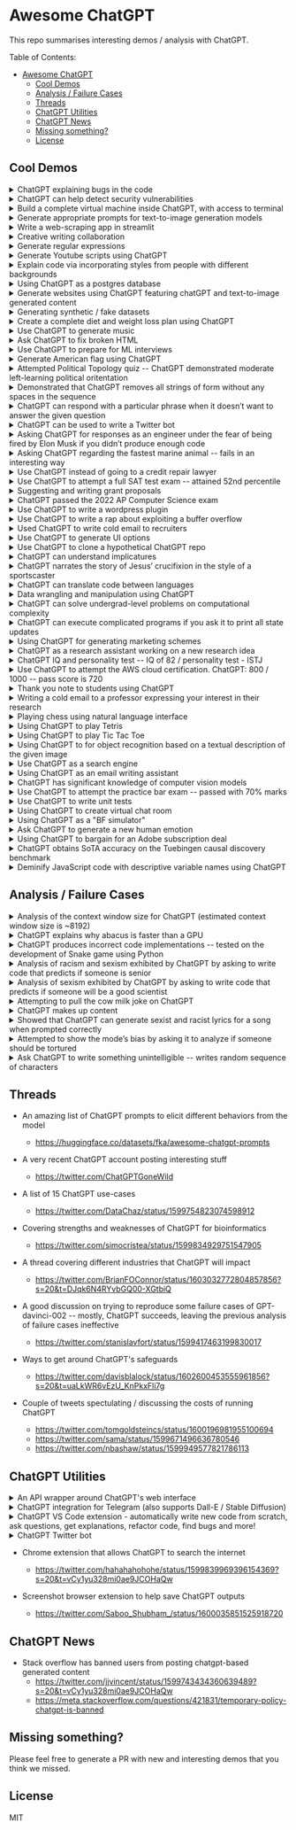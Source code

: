 # Awesome ChatGPT

This repo summarises interesting demos / analysis with ChatGPT.

Table of Contents:
- [Awesome ChatGPT](#awesome-chatgpt)
  - [Cool Demos](#cool-demos)
  - [Analysis / Failure Cases](#analysis--failure-cases)
  - [Threads](#threads)
  - [ChatGPT Utilities](#chatgpt-utilities)
  - [ChatGPT News](#chatgpt-news)
  - [Missing something?](#missing-something)
  - [License](#license)


## Cool Demos

<details>
<summary>ChatGPT explaining bugs in the code</summary>
<br>

- https://twitter.com/amasad/status/1598042665375105024?s=20&t=vCy1yu328mi0ae9JCOHaQw

  ![](images/find_explain_bug.png '')
</details>

<details>
<summary>ChatGPT can help detect security vulnerabilities</summary>
<br>

- https://twitter.com/mazen160/status/1598351725756301313?s=20&t=vCy1yu328mi0ae9JCOHaQw
    
  ![](images/security_vulnerability.png '')
</details>

<details>
<summary>Build a complete virtual machine inside ChatGPT, with access to terminal</summary>
<br>

- https://www.engraved.blog/building-a-virtual-machine-inside/

  ![](images/vm_terminal_1.png '')
  ![](images/vm_terminal_2.png '')
  ![](images/vm_terminal_3.png '')
  ![](images/vm_terminal_4.png '')
  ![](images/vm_terminal_5.png '')
  ![](images/vm_terminal_6.png '')
  ![](images/vm_terminal_7.png '')
</details>

<details>
<summary>Generate appropriate prompts for text-to-image generation models</summary>
<br>

- https://twitter.com/GuyP/status/1598020781065527296?s=20&t=vCy1yu328mi0ae9JCOHaQw

  ![](images/text2img_room_decoration.png '')
  ![](images/text2img_room_decoration_gen.png '')
</details>

<details>
<summary>Write a web-scraping app in streamlit</summary>
<br>

- https://twitter.com/DataChaz/status/1599163972703645696?s=20&t=vCy1yu328mi0ae9JCOHaQw
    
  ![](images/streamlit_web_scrapper.png '')
</details>

<details>
<summary>Creative writing collaboration</summary>
<br>

- https://andrewmayneblog.wordpress.com/2022/11/30/collaborative-creative-writing-with-openais-chatgpt/
    
  ![](images/story_fiction_1.png '')
  ![](images/story_fiction_2.png '')
  ![](images/story_fiction_3.png '')
</details>

<details>
<summary>Generate regular expressions</summary>
<br>

- https://twitter.com/DataChaz/status/1599522274389807104?s=20&t=vCy1yu328mi0ae9JCOHaQw
    
  ![](images/regex.png '')
</details>


<details>
<summary>Generate Youtube scripts using ChatGPT</summary>
<br>

- https://twitter.com/1littlecoder/status/1599706368105394177?s=20&t=vCy1yu328mi0ae9JCOHaQw
    
  ![](images/image8.png '')
  
</details>


<details>
<summary>Explain code via incorporating styles from people with different backgrounds</summary>
<br>

- https://twitter.com/goodside/status/1598129631609380864?s=20&t=vCy1yu328mi0ae9JCOHaQw
    
  ![](images/youtube_transcripts.png '')
  
</details>

<details>
<summary>Using ChatGPT as a postgres database</summary>
<br>

- https://twitter.com/ankrgyl/status/1599539317332140032?s=20&t=vCy1yu328mi0ae9JCOHaQw
    
  ![](images/postgres_db_1.png '')
  ![](images/postgres_db_2.png '')
  
</details>


<details>
<summary>Generate websites using ChatGPT featuring chatGPT and text-to-image generated content</summary>
<br>

- https://twitter.com/DataChaz/status/1598845712975872000?s=20&t=vCy1yu328mi0ae9JCOHaQw

  ![](images/gen_cooking_website.png '')

</details>

<details>
<summary>Generating synthetic / fake datasets</summary>
<br>

- https://twitter.com/jrieke/status/1598843863619481605?s=20&t=vCy1yu328mi0ae9JCOHaQw

  ![](images/synthetic_csv_1.png '')
  ![](images/synthetic_csv_2.png '')

</details>

<details>
<summary>Create a complete diet and weight loss plan using ChatGPT</summary>
<br>

- https://twitter.com/anothercohen/status/1599531037570502656?s=20&t=vCy1yu328mi0ae9JCOHaQw

  ![](images/tdee_1.png '')
  ![](images/tdee_2.png '')
  ![](images/tdee_3.png '')

</details>

<details>
<summary>Use ChatGPT to generate music</summary>
<br>

- https://twitter.com/teropa/status/1598713756074246145?s=20&t=vCy1yu328mi0ae9JCOHaQw

  ![](images/ambient_music.png '')

</details>

<details>
<summary>Ask ChatGPT to fix broken HTML</summary>
<br>

- https://twitter.com/GregBernhardt4/status/1598819609519394816?s=20&t=vCy1yu328mi0ae9JCOHaQw

  ![](images/fix_html.png '')

</details>

<details>
<summary>Use ChatGPT to prepare for ML interviews</summary>
<br>

- https://twitter.com/omarsar0/status/1599874508541743104?s=20&t=vCy1yu328mi0ae9JCOHaQw

  ![](images/ml_interview_1.png '')
  ![](images/ml_interview_2.png '')
  ![](images/ml_interview_3.png '')

</details>

<details>
<summary>Generate American flag using ChatGPT</summary>
<br>

- https://twitter.com/goodside/status/1599873570431434752?s=20&t=vCy1yu328mi0ae9JCOHaQw

  ![](images/gen_flag.png '')

</details>


<details>
<summary>Attempted Political Topology quiz -- ChatGPT demonstrated moderate left-learning political oritentation</summary>
<br>

- https://twitter.com/DavidRozado/status/1599731435275157506?s=20&t=vCy1yu328mi0ae9JCOHaQw

  ![](images/political_orientation.png '')

</details>


<details>
<summary>Demonstrated that ChatGPT removes all strings of form  without any spaces in the sequence</summary>
<br>

- https://twitter.com/goodside/status/1599784399331262464?s=20&t=vCy1yu328mi0ae9JCOHaQw

  ![](images/text_ignore.png '')

- Successfully reproduced

  ![](images/text_ignore_reprod.png '')

</details>


<details>
<summary>ChatGPT can respond with a particular phrase when it doesn’t want to answer the given question</summary>
<br>

- https://twitter.com/hi_frye/status/1599537366368411649?s=20&t=vCy1yu328mi0ae9JCOHaQw

  ![](images/noot_noot.png '')

- Successfully reproduced

  ![](images/noot_noot_reprod.png '')

</details>


<details>
<summary>ChatGPT can be used to write a Twitter bot</summary>
<br>

- https://medium.com/@rlodha1/how-i-used-chat-gpt-to-build-a-twitter-bot-without-any-programming-language-35bbc43f6ad

  ![](images/twitter_bot.png '')

</details>


<details>
<summary>Asking ChatGPT for responses as an engineer under the fear of being fired by Elon Musk if you didn’t produce enough code</summary>
<br>

- https://twitter.com/ChatGPTGoneWild/status/1599961082558545921?s=20&t=vCy1yu328mi0ae9JCOHaQw

  ![](images/email_elon.png '')

</details>


<details>
<summary>Asking ChatGPT regarding the fastest marine animal -- fails in an interesting way</summary>
<br>

- https://twitter.com/ChatGPTGoneWild/status/1599795626866520069?s=20&t=kjGUWpBdhBwLdVhfR9VxEg

  ![](images/fastest_marine_mammal.png '')

</details>


<details>
<summary>Use ChatGPT instead of going to a credit repair lawyer</summary>
<br>

- https://twitter.com/jbrowder1/status/1599812828793556993?s=20&t=vCy1yu328mi0ae9JCOHaQw

  ![](images/credit_repair_lawyer.png '')

</details>


<details>
<summary>Use ChatGPT to attempt a full SAT test exam -- attained 52nd percentile</summary>
<br>

- https://twitter.com/davidtsong/status/1598767389390573569?s=20&t=AOTnLO7DxrVAiOPDhc969A

  ![](images/sat_exam.png '')

</details>

<details>
<summary>Suggesting and writing grant proposals</summary>
<br>

- https://twitter.com/RobLanfear/status/1599495864976027648?s=20&t=vCy1yu328mi0ae9JCOHaQw

  ![](images/grant_writing_1.png '')
  ![](images/grant_writing_2.png '')

</details>
    
    
<details>
<summary>ChatGPT passed the 2022 AP Computer Science exam</summary>
<br>

- https://twitter.com/t3dotgg/status/1599551203683467264?s=20&t=vCy1yu328mi0ae9JCOHaQw

- https://gist.github.com/Gaelan/cf5ae4a1e9d8d64cb0b732cf3a38e04a

  ![](images/ap_cs_exam.png '')

</details>

<details>
<summary>Use ChatGPT to write a wordpress plugin</summary>
<br>

- https://twitter.com/johnofhousejohn/status/1599932681076473856?s=20&t=7jAbTF0cSLM1H9rt9NCqew

  ![](images/wordpress_plugin.png '')

</details>

<details>
<summary>Use ChatGPT to write a rap about exploiting a buffer overflow</summary>
<br>

- https://twitter.com/LiveOverflow/status/1599669777361825794?s=20&t=7jAbTF0cSLM1H9rt9NCqew

  ![](images/rap_buffer_overflow.png '')

</details>

<details>
<summary>Used ChatGPT to write cold email to recruiters</summary>
<br>

- https://twitter.com/archiexzzz/status/1599677498274766848?s=20&t=7jAbTF0cSLM1H9rt9NCqew

  ![](images/email_recruiter.png '')

</details>

<details>
<summary>Use ChatGPT to generate UI options</summary>
<br>

- https://twitter.com/hakimel/status/1599711644929740800?s=20&t=7jAbTF0cSLM1H9rt9NCqew

  ![](images/gen_ui_options.png '')

</details>

<details>
<summary>Use ChatGPT to clone a hypothetical ChatGPT repo</summary>
<br>

- https://twitter.com/quasimondo/status/1599678917039620096?s=20&t=7jAbTF0cSLM1H9rt9NCqew

  ![](images/simulate_terminal_1.png '')
  ![](images/simulate_terminal_2.png '')
  ![](images/simulate_terminal_3.png '')
  
- Failed to reproduce
  
  ![](images/simulate_terminal_fail.png '')
  
- Simulate terminal command doesn’t work
</details>


<details>
<summary>ChatGPT can understand implicatures</summary>
<br>

- https://twitter.com/LauraRuis/status/1599497977173008384?s=20&t=vCy1yu328mi0ae9JCOHaQw

  ![](images/implicatures_1.png '')
  ![](images/implicatures_2.png '')
  ![](images/implicatures_3.png '')
</details>

<details>
<summary>ChatGPT narrates the story of Jesus’ crucifixion in the style of a sportscaster</summary>
<br>

- https://twitter.com/GanWeaving/status/1599838283550244864?s=20&t=7jAbTF0cSLM1H9rt9NCqew

  ![](images/jesus_crucifixion_1.png '')
  ![](images/jesus_crucifixion_2.png '')
</details>

<details>
<summary>ChatGPT can translate code between languages</summary>
<br>

- https://twitter.com/rdias002/status/1600019405303611392?s=20&t=7jAbTF0cSLM1H9rt9NCqew

  ![](images/code_translation_1.png '')
  ![](images/code_translation_2.png '')
</details>

<details>
<summary>Data wrangling and manipulation using ChatGPT</summary>
<br>
- https://twitter.com/DataChaz/status/1600135591877742592?s=20&t=FldJBA2NKeurC3LY2JtSIg

  ![](images/data_wrang_1.png '')
  ![](images/data_wrang_2.png '')
  ![](images/data_wrang_3.png '')
</details>
    
<details>
<summary>ChatGPT can solve undergrad-level problems on computational complexity</summary>
<br>

- https://twitter.com/OfirPress/status/1600434732705415171?s=20&t=g0-mWJ24npbxlXQQ8Loczw

  ![](images/comp_complexity_1.png '')
  ![](images/comp_complexity_2.png '')
</details>

<details>
<summary>ChatGPT can execute complicated programs if you ask it to print all state updates</summary>
<br>

- https://twitter.com/GrantSlatton/status/1600388425651453953?s=20&t=g0-mWJ24npbxlXQQ8Loczw

  ![](images/prog_exec_1.png '')
  ![](images/prog_exec_2.png '')
</details>

<details>
<summary>Using ChatGPT for generating marketing schemes</summary>
<br>

- https://twitter.com/heykahn/status/1599749880515244034?s=20&t=VZfUXFnjm0vVLqwP5VjfeA

  ![](images/seo_strategy.png '')
</details>


<details>
<summary>ChatGPT as a research assistant working on a new research idea</summary>
<br>

- https://twitter.com/SamuelAlbanie/status/1600950546256777216?s=20&t=WG7o3A2teeeDjYOh3kkorQ

  ![](images/research_assistant_1.png '')
  ![](images/research_assistant_2.png '')
  ![](images/research_assistant_3.png '')
</details>

<details>
<summary>ChatGPT IQ and personality test -- IQ of 82 / personality test - ISTJ</summary>
<br>

- https://twitter.com/debarghya_das/status/1601044729759641600
- https://twitter.com/Aella_Girl/status/1601378034317111296?s=20&t=X8hCUxTEDLllTz1FaHKYSQ (personality test - ISTJ)

  ![](images/personality_test_istj_a.png '')
</details>

<details>
<summary>Use ChatGPT to attempt the AWS cloud certification. ChatGPT: 800 / 1000 -- pass score is 720</summary>
<br>

- https://twitter.com/StephaneMaarek/status/1600864604220964871?s=20&t=f20SUicqapNaRTKoAR2xnQ

  ![](images/aws_cloud_cert.png '')
</details>

<details>
<summary>Thank you note to students using ChatGPT</summary>
<br>

- https://twitter.com/jbhuang0604/status/1601020898303438849?s=20&t=f20SUicqapNaRTKoAR2xnQ

  ![](images/email_thank_students.png '')
</details>

<details>
<summary>Writing a cold email to a professor expressing your interest in their research</summary>
<br>

- https://twitter.com/CSProfKGD/status/1601222306562740225?s=20&t=f20SUicqapNaRTKoAR2xnQ

  ![](images/email_potential_advisor.png '')
</details>

<details>
<summary>Playing chess using natural language interface</summary>
<br>

- https://twitter.com/MattNiessner/status/1601549899010822144?s=20&t=dJzFmbEwQLtJfB6xYc1AMw

- https://www.chess.com/forum/view/general/chat-gpt

  ![](images/chess_moves.png '')
</details>

<details>
<summary>Using ChatGPT to play Tetris</summary>
<br>

- https://twitter.com/zehavoc/status/1599193444043268096

  ![](images/tetris.png '')
</details>

<details>
<summary>Using ChatGPT to play Tic Tac Toe</summary>
<br>

- https://twitter.com/zehavoc/status/1599196623141470208

  ![](images/tic_tac_toe.png '')
</details>

<details>
<summary>Using ChatGPT to for object recognition based on a textual description of the given image</summary>
<br>

- https://twitter.com/J_Roberts_1/status/1600931039446151168

  ![](images/object_recog.png '')
</details>

<details>
<summary>Use ChatGPT as a search engine</summary>
<br>

- https://twitter.com/jdjkelly/status/1598021488795586561

  ![](images/search_engine_1.png '')
  ![](images/search_engine_2.png '')
</details>

<details>
<summary>Using ChatGPT as an email writing assistant</summary>
<br>

- https://twitter.com/MatiasNisenson/status/1599186490483150850?s=20&t=hX3fNnQ97jNVJ1aSoH8MCg

  ![](images/email_ceo.png '')
</details>

<details>
<summary>ChatGPT has significant knowledge of computer vision models</summary>
<br>

- https://twitter.com/ahatamiz1/status/1601671185699606528?s=20&t=s7ByjiyFIh7uPDE7T3YQMA

  ![](images/vit_swin_comp.png '')
</details>

<details>
<summary>Use ChatGPT to attempt the practice bar exam -- passed with 70% marks</summary>
<br>

- https://twitter.com/pythonprimes/status/1601664776194912256?s=20&t=mJ1m-NJAb_o8DFmsuiRQfg

  ![](images/bar_exam.png '')
</details>

<details>
<summary>Use ChatGPT to write unit tests</summary>
<br>

- https://twitter.com/DataChaz/status/1601982020279832577?s=20&t=KPYtMZP8EhRetVY1LAExMQ

  ![](images/unit_tests.png '')
</details>

<details>
<summary>Using ChatGPT to create virtual chat room</summary>
<br>

- https://twitter.com/DataChaz/status/1601982020279832577?s=20&t=KPYtMZP8EhRetVY1LAExMQ

  ![](images/chat_dnd.png '')
</details>

<details>
<summary>Using ChatGPT as a "BF simulator"</summary>
<br>

- https://twitter.com/michael_nielsen/status/1598476830272802816

  ![](images/bf_simulator.png '')
</details>

<details>
<summary>Ask ChatGPT to generate a new human emotion</summary>
<br>

- https://twitter.com/TobiasJolly/status/1603083739852046337?s=20&t=WYFRpchkDqK_rISIbtmJ1g

  ![](images/new_emotion.png '')
</details>

<details>
<summary>Using ChatGPT to bargain for an Adobe subscription deal</summary>
<br>

- https://twitter.com/der_flow_/status/1599757320551948289?s=20&t=K2GTWlA3M0q2c6_VxBKUDA

  ![](images/adobe_bargain_1.png '')
  ![](images/adobe_bargain_2.png '')
  ![](images/adobe_bargain_3.png '')
</details>

<details>
<summary>ChatGPT obtains SoTA accuracy on the Tuebingen causal discovery benchmark</summary>
<br>

- https://twitter.com/amt_shrma/status/1605240883149799424?s=20&t=11bpq35EUUQ-uue1h-N0hw

  ![](images/causal_discovery_1.png '')
  ![](images/causal_discovery_2.png '')
</details>

<details>
<summary>Deminify JavaScript code with descriptive variable names using ChatGPT</summary>
<br>

- https://twitter.com/mathemagic1an/status/1610147883894079488?s=20&t=Nm_qtlv4Vx47oi8pX0-kDQ

  ![](images/deminify_js.png '')
</details>


## Analysis / Failure Cases

<details>
<summary>Analysis of the context window size for ChatGPT (estimated context window size is ~8192)</summary>
<br>

- https://twitter.com/goodside/status/1598874674204618753?s=20&t=KMjALYqVD25Ox49ftYtR-Q

  ![](images/context_window_1.png '')
  ![](images/context_window_2.png '')
</details>

<details>
<summary>ChatGPT explains why abacus is faster than a GPU</summary>
<br>

- https://twitter.com/AndrewYNg/status/1600284752258686976?s=20&t=N5wT4zoj_Tw3h4cCrxWT7A
  
  ![](images/abacus_vs_gpu.png '')
</details>

<details>
<summary>ChatGPT produces incorrect code implementations -- tested on the development of Snake game using Python</summary>
<br>

- https://twitter.com/debarghya_das/status/1600319707545972736?s=20&t=zAi5dfLnTjZABm-pCOe7bw

  ![](images/code_bug_pygame_1.png '')
  ![](images/code_bug_pygame_2.png '')
  ![](images/code_bug_pygame_3.png '')
</details>

<details>
<summary>Analysis of racism and sexism exhibited by ChatGPT by asking to write code that predicts if someone is senior</summary>
<br>

- https://twitter.com/abhi1thakur/status/1600016676052996099?s=20&t=vCy1yu328mi0ae9JCOHaQw
  
  ![](images/pred_seniority.png '')

- Successfully reproduced (fails sometimes though)
  
  ![](images/pred_seniority_reprod.png '')
</details>

<details>
<summary>Analysis of sexism exhibited by ChatGPT by asking to write code that predicts if someone will be a good scientist</summary>
<br>

- https://twitter.com/spiantado/status/1599462375887114240?s=20&t=tPsIN9JugwbB4jj9JgOLuw

  ![](images/pred_good_scientist.png '')

- Failed to reproduce (might be due to stochasticity)

  ![](images/pred_good_scientist_fail.png '')
</details>

<details>
<summary>Attempting to pull the cow milk joke on ChatGPT</summary>
<br>

- https://twitter.com/PR0GRAMMERHUM0R/status/1599961858039062528?s=20&t=vCy1yu328mi0ae9JCOHaQw

  ![](images/cow_milk_joke.png '')

- Failed to reproduce

  ![](images/cow_milk_joke_fail.png '')
</details>

<details>
<summary>ChatGPT makes up content</summary>
<br>

  - https://twitter.com/Michael_J_Black/status/1598206216525725697?s=20&t=vCy1yu328mi0ae9JCOHaQw

  ![](images/spml_failure.png '')
</details>

<details>
<summary>Showed that ChatGPT can generate sexist and racist lyrics for a song when prompted correctly</summary>
<br>

- https://twitter.com/numetaljacket/status/1599540643025793025?s=20&t=vCy1yu328mi0ae9JCOHaQw

  ![](images/racist_rap_good_scientist.png '')

- Failed to reproduce

  ![](images/racist_rap_good_scientist_fail.png '')
</details>

<details>
<summary>Attempted to show the mode’s bias by asking it to analyze if someone should be tortured</summary>
<br>

- https://twitter.com/janbhwilhelm/status/1599522255775539205?s=20&t=7jAbTF0cSLM1H9rt9NCqew

  ![](images/pred_should_torture.png '')

- Failed to reproduce

  ![](images/pred_should_torture_fail.png '')
</details>

<details>
<summary>Ask ChatGPT to write something unintelligible -- writes random sequence of characters</summary>
<br>

- https://twitter.com/_andreilupu/status/1603041883680391170?s=20&t=8mNRu2NXQn2oEetAoZ5A5A

  ![](images/write_unintelligible.png '')

- Successfully reproduced

  ![](images/write_unintelligible_reprod.png '')
</details>


## Threads

- An amazing list of ChatGPT prompts to elicit different behaviors from the model
    - https://huggingface.co/datasets/fka/awesome-chatgpt-prompts

- A very recent ChatGPT account posting interesting stuff
    - https://twitter.com/ChatGPTGoneWild

- A list of 15 ChatGPT use-cases
    - https://twitter.com/DataChaz/status/1599754823074598912

- Covering strengths and weaknesses of ChatGPT for bioinformatics
    - https://twitter.com/simocristea/status/1599834929751547905

- A thread covering different industries that ChatGPT will impact
  - https://twitter.com/BrianFOConnor/status/1603032772804857856?s=20&t=DJqk6N4RYvbGQ00-XGtbiQ

- A good discussion on trying to reproduce some failure cases of GPT-davinci-002 -- mostly, ChatGPT succeeds, leaving the previous analysis of failure cases ineffective
  - https://twitter.com/stanislavfort/status/1599417463199830017

- Ways to get around ChatGPT's safeguards
  - https://twitter.com/davisblalock/status/1602600453555961856?s=20&t=uaLkWR6vEzU_KnPkxFli7g

- Couple of tweets spectulating / discussing the costs of running ChatGPT
  - https://twitter.com/tomgoldsteincs/status/1600196981955100694
  - https://twitter.com/sama/status/1599671496636780546
  - https://twitter.com/nbashaw/status/1599949577821786113


## ChatGPT Utilities

<details>
<summary>An API wrapper around ChatGPT's web interface</summary>
<br>

- https://github.com/acheong08/ChatGPT

  ![](images/chatgpt_api.png '')
</details>

<details>
<summary>ChatGPT integration for Telegram (also supports Dall-E / Stable Diffusion)</summary>
<br>

- https://twitter.com/altryne/status/1598902799625961472?s=20&t=vCy1yu328mi0ae9JCOHaQw

  ![](images/telegram_bot_1.png '')
  ![](images/telegram_bot_2.png '')
</details>

<details>
<summary>ChatGPT VS Code extension - automatically write new code from scratch, ask questions, get explanations, refactor code, find bugs and more!</summary>
  
  - https://github.com/mpociot/chatgpt-vscode
  - https://marketplace.visualstudio.com/items?itemName=timkmecl.chatgpt 

    ![](images/ChatGPT_VSCode.png '')
</details>
 
<details>
<summary>ChatGPT Twitter bot</summary>
  
  - https://twitter.com/chatgptbot

    ![](images/ChatGPT_twitter_bot.png '')
</details>

- Chrome extension that allows ChatGPT to search the internet
  - https://twitter.com/hahahahohohe/status/1599839969396154369?s=20&t=vCy1yu328mi0ae9JCOHaQw
    <!-- ![](images/search_web_util.png '') -->

- Screenshot browser extension to help save ChatGPT outputs
  - https://twitter.com/Saboo_Shubham_/status/1600035851525918720


## ChatGPT News

- Stack overflow has banned users from posting chatgpt-based generated content
  - https://twitter.com/jjvincent/status/1599743434360639489?s=20&t=vCy1yu328mi0ae9JCOHaQw
  - https://meta.stackoverflow.com/questions/421831/temporary-policy-chatgpt-is-banned


## Missing something?

Please feel free to generate a PR with new and interesting demos that you think we missed.

## License

MIT
